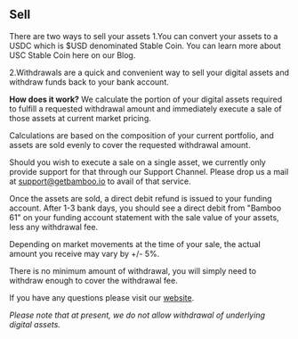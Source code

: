 ## Sell
There are two ways to sell your assets
1.You can convert your assets to a USDC which is $USD denominated Stable Coin. You can learn more about USC Stable Coin here on our Blog.

2.Withdrawals are a quick and convenient way to sell your digital assets and withdraw funds back to your bank account.

**How does it work?**
We calculate the portion of your digital assets required to fulfill a requested withdrawal amount and immediately execute a sale of those assets at current market pricing.

Calculations are based on the composition of your current portfolio, and assets are sold evenly to cover the requested withdrawal amount.

Should you wish to execute a sale on a single asset, we currently only provide support for that through our Support Channel. Please drop us a mail at support@getbamboo.io to avail of that service.

Once the assets are sold, a direct debit refund is issued to your funding account. After 1-3 bank days, you should see a direct debit from "Bamboo 61" on your funding account statement with the sale value of your assets, less any withdrawal fee.


Depending on market movements at the time of your sale, the actual amount you receive may vary by +/- 5%.

There is no minimum amount of withdrawal, you will simply need to withdraw enough to cover the withdrawal fee.
            
If you have any questions please visit our [website](https://www.getbamboo.io).

_Please note that at present, we do not allow withdrawal of underlying digital assets._

